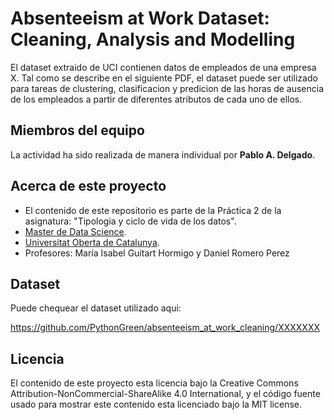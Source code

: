 # Absenteeism at Work Dataset: Cleaning, Analysis and Modelling

El dataset extraido de UCI contienen datos de empleados de una empresa X. Tal como se describe en el siguiente PDF, el dataset puede ser utilizado para tareas de clustering, clasificacion y predicion de las horas de ausencia de los empleados a partir de diferentes atributos de cada uno de ellos.

## Miembros del equipo

La actividad ha sido realizada de manera individual por **Pablo A. Delgado**.

## Acerca de este proyecto

* El contenido de este repositorio es parte de la Práctica 2 de la asignatura: "Tipologia y ciclo de vida de los datos".
* [Master de Data Science](https://estudios.uoc.edu/es/masters-universitarios/data-science/presentacion). 
* [Universitat Oberta de Catalunya](http://www.uoc.edu/portal/ca/index.html).
* Profesores: María Isabel Guitart Hormigo y Daniel Romero Perez

## Dataset

Puede chequear el dataset utilizado aqui:

https://github.com/PythonGreen/absenteeism_at_work_cleaning/XXXXXXX

## Licencia

El contenido de este proyecto esta licencia bajo la Creative Commons Attribution-NonCommercial-ShareAlike 4.0 International, y el código fuente usado para mostrar este contenido esta licenciado bajo la MIT license.

